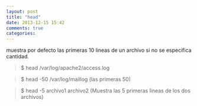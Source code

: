 ```yaml
---
layout: post
title: "head"
date: 2013-12-15 15:42
comments: true
categories: 
---
```

muestra por defecto las primeras 10 lineas de un archivo si no se especifica cantidad.

>$ head /var/log/apache2/access.log

>$ head -50 /var/log/maillog  (las primeras 50)

>$ head -5 archivo1 archivo2 (Muestra las 5 primeras lineas de los dos archivos)

